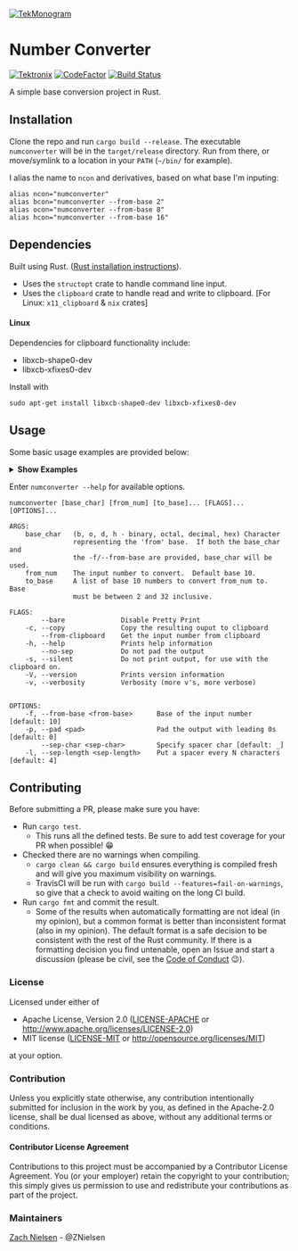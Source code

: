 [![TekMonogram](https://tektronix.github.io/media/tekmonogram.png)](https://github.com/tektronix)

# Number Converter
[![Tektronix](https://tektronix.github.io/media/TEK-opensource_badge.svg)](https://github.com/tektronix)  [![CodeFactor](https://www.codefactor.io/repository/github/tektronix/numconverter/badge)](https://www.codefactor.io/repository/github/tektronix/numconverter) [![Build Status](https://travis-ci.com/tektronix/numconverter.svg?branch=master)](https://travis-ci.com/tektronix/numconverter)

A simple base conversion project in Rust.

## Installation
Clone the repo and run `cargo build --release`.  The executable `numconverter` will be in the `target/release` directory.  Run from there, or move/symlink to a location in your `PATH` (`~/bin/` for example).

I alias the name to `ncon` and derivatives, based on what base I'm inputing:
```
alias ncon="numconverter"
alias bcon="numconverter --from-base 2"
alias ocon="numconverter --from-base 8"
alias hcon="numconverter --from-base 16"
```

## Dependencies
Built using Rust. ([Rust installation instructions](https://www.rust-lang.org/tools/install)).
- Uses the `structopt` crate to handle command line input.
- Uses the `clipboard` crate to handle read and write to clipboard. [For Linux: `x11_clipboard` & `nix` crates]

#### Linux
Dependencies for clipboard functionality include:
- libxcb-shape0-dev
- libxcb-xfixes0-dev

Install with
```
sudo apt-get install libxcb-shape0-dev libxcb-xfixes0-dev
```


## Usage

Some basic usage examples are provided below:
<details><summary><b>Show Examples</b></summary>

Basic decimal conversion
```
$ numconverter 255
Base 02: 1111_1111
Base 08: 377
Base 10: 255
Base 16: FF
```

Specify binary input
```
$ numconverter b 1001
Base 02: 1001
Base 08: 11
Base 10: 9
Base 16: 9
```

Specify hexidecimal input
```
$ numconverter h ab12
Base 02: 1010_1011_0001_0010
Base 08: 12_5422
Base 10: 4_3794
Base 16: AB12
```

Specify output base - binary (base 2) to hexidecimal (base 16)
```
$ numconverter b 1010 16
Base 16: A
```

Specify output bases (non standard)
```
$ numconverter 1234567890 3 5 12 22 32
Base 03: 1001_2001_0011_1220_2200
Base 05: 10_0120_2213_3030
Base 12: 2_A555_5016
Base 22: AJC_3E26
Base 32: 14P_C0MI
```

</details>

Enter `numconverter --help` for available options.

```
numconverter [base_char] [from_num] [to_base]... [FLAGS]... [OPTIONS]...

ARGS:
    base_char   (b, o, d, h - binary, octal, decimal, hex) Character
                representing the 'from' base.  If both the base_char and
                the -f/--from-base are provided, base_char will be used.
    from_num    The input number to convert.  Default base 10.
    to_base     A list of base 10 numbers to convert from_num to.  Base
                must be between 2 and 32 inclusive.

FLAGS:
        --bare              Disable Pretty Print
    -c, --copy              Copy the resulting ouput to clipboard
        --from-clipboard    Get the input number from clipboard
    -h, --help              Prints help information
        --no-sep            Do not pad the output
    -s, --silent            Do not print output, for use with the clipboard on.
    -V, --version           Prints version information
    -v, --verbosity         Verbosity (more v's, more verbose)


OPTIONS:
    -f, --from-base <from-base>      Base of the input number [default: 10]
    -p, --pad <pad>                  Pad the output with leading 0s [default: 0]
        --sep-char <sep-char>        Specify spacer char [default: _]
    -l, --sep-length <sep-length>    Put a spacer every N characters [default: 4]
```


## Contributing
Before submitting a PR, please make sure you have:
* Run `cargo test`.
  * This runs all the defined tests.  Be sure to add test coverage for your PR when possible! 😁
* Checked there are no warnings when compiling.
  * `cargo clean && cargo build` ensures everything is compiled fresh and will give you maximum visibility on warnings.
  * TravisCI will be run with `cargo build --features=fail-on-warnings`, so give that a check to avoid waiting on the long CI build.
* Run `cargo fmt` and commit the result.
  * Some of the results when automatically formatting are not ideal (in my opinion), but a common format is better than inconsistent format (also in my opinion).  The default format is a safe decision to be consistent with the rest of the Rust community.  If there is a formatting decision you find untenable, open an Issue and start a discussion (please be civil, see the [Code of Conduct](CODE_OF_CONDUCT.md) 😉).

### License

Licensed under either of
 * Apache License, Version 2.0 ([LICENSE-APACHE](LICENSE-APACHE) or http://www.apache.org/licenses/LICENSE-2.0)
 * MIT license ([LICENSE-MIT](LICENSE-MIT) or http://opensource.org/licenses/MIT)

at your option.

### Contribution

Unless you explicitly state otherwise, any contribution intentionally submitted
for inclusion in the work by you, as defined in the Apache-2.0 license, shall be dual licensed as above, without any
additional terms or conditions.

#### Contributor License Agreement
Contributions to this project must be accompanied by a Contributor License Agreement. You (or your employer) retain the copyright to your contribution; this simply gives us permission to use and redistribute your contributions as part of the project.

### Maintainers
[Zach Nielsen](https://github.com/ZNielsen) - @ZNielsen
